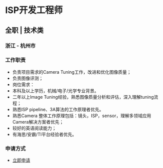 
# ISP开发工程师
## 全职  |  技术类
### 浙江 - 杭州市

### 工作职责
- 负责项目需求的Camera Tuning工作，改进和优化图像质量；
- 负责图像评测；
- 岗位需求：
- 本科及以上学历，机械/电子/光学专业背景。
- 二年以上Image Tuning经验，熟悉图像质量分析和评估，深入理解tuning流程；
- 熟悉ISP pipeline、3A算法的工作原理者优先。
- 熟悉Camera 整体工作原理包括：镜头，ISP，sensor，理解多领域应用Camera解决方案者优先；
- 较好的英语阅读能力；
- 有海思/安霸/TI平台经验者优先。
### 申请方式
- <a href="mailto:hr@tuya.com?subject=求职简历-ISP开发工程师-来自GitHub">立即申请</a>
